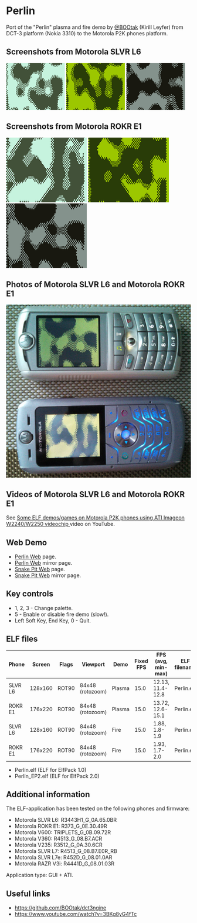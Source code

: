 Perlin
======

Port of the "Perlin" plasma and fire demo by [@BOOtak](https://github.com/BOOtak) (Kirill Leyfer) from DCT-3 platform (Nokia 3310) to the Motorola P2K phones platform.

## Screenshots from Motorola SLVR L6

![Screenshot of Perlin from Motorola L6 1](../images/Screenshot_Perlin_L6_1.png) ![Screenshot of Perlin from Motorola L6 2](../images/Screenshot_Perlin_L6_2.png) ![Screenshot of Perlin from Motorola L6 3](../images/Screenshot_Perlin_L6_3.png)

## Screenshots from Motorola ROKR E1

![Screenshot of Perlin from Motorola E1 1](../images/Screenshot_Perlin_E1_1.png) ![Screenshot of Perlin from Motorola E1 2](../images/Screenshot_Perlin_E1_2.png) ![Screenshot of Perlin from Motorola E1 3](../images/Screenshot_Perlin_E1_3.png)

## Photos of Motorola SLVR L6 and Motorola ROKR E1

![Photo of Perlin on Motorola L6 and Motorola E1 1](../images/Photo_Perlin_L6_E1_1.jpg)

## Videos of Motorola SLVR L6 and Motorola ROKR E1

See [Some ELF demos/games on Motorola P2K phones using ATI Imageon W2240/W2250 videochip
](https://www.youtube.com/watch?v=DsYLWXPgmsU&t=110s) video on YouTube.

## Web Demo

* [Perlin Web](https://lab.exlmoto.ru/perlin/) page.
* [Perlin Web](https://exlmotodev.github.io/perlin/) mirror page.
* [Snake Pit Web](https://lab.exlmoto.ru/snake_pit/) page.
* [Snake Pit Web](https://exlmotodev.github.io/snake_pit/) mirror page.

## Key controls

* 1, 2, 3 - Change palette.
* 5 - Enable or disable fire demo (slow!).
* Left Soft Key, End Key, 0 - Quit.

## ELF files

| Phone   | Screen  | Flags | Viewport            | Demo   | Fixed FPS  | FPS (avg, min-max) | ELF filename |
| ---     | ---     | ---   | ---                 | ---    | ---        | ---                |---           |
| SLVR L6 | 128x160 | ROT90 | 84x48 (rotozoom)    | Plasma | 15.0       | 12.13, 11.4-12.8   | Perlin.elf   |
| ROKR E1 | 176x220 | ROT90 | 84x48 (rotozoom)    | Plasma | 15.0       | 13.72, 12.6-15.1   | Perlin.elf   |
| SLVR L6 | 128x160 | ROT90 | 84x48 (rotozoom)    | Fire   | 15.0       | 1.88, 1.8-1.9      | Perlin.elf   |
| ROKR E1 | 176x220 | ROT90 | 84x48 (rotozoom)    | Fire   | 15.0       | 1.93, 1.7-2.0      | Perlin.elf   |

* Perlin.elf (ELF for ElfPack 1.0)
* Perlin_EP2.elf (ELF for ElfPack 2.0)

## Additional information

The ELF-application has been tested on the following phones and firmware:

* Motorola SLVR L6: R3443H1_G_0A.65.0BR
* Motorola ROKR E1: R373_G_0E.30.49R
* Motorola V600: TRIPLETS_G_0B.09.72R
* Motorola V360: R4513_G_08.B7.ACR
* Motorola V235: R3512_G_0A.30.6CR
* Motorola SLVR L7: R4513_G_08.B7.E0R_RB
* Motorola SLVR L7e: R452D_G_08.01.0AR
* Motorola RAZR V3i: R4441D_G_08.01.03R

Application type: GUI + ATI.

## Useful links

* https://github.com/BOOtak/dct3ngine
* https://www.youtube.com/watch?v=3BKg8yG4fTc

